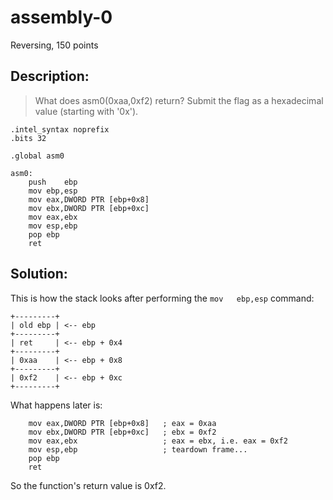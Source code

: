 # assembly-0
Reversing, 150 points

## Description:
> What does asm0(0xaa,0xf2) return? Submit the flag as a hexadecimal value (starting with '0x'). 

```assembly
.intel_syntax noprefix
.bits 32
	
.global asm0

asm0:
	push	ebp
	mov	ebp,esp
	mov	eax,DWORD PTR [ebp+0x8]
	mov	ebx,DWORD PTR [ebp+0xc]
	mov	eax,ebx
	mov	esp,ebp
	pop	ebp	
	ret
```


## Solution:

This is how the stack looks after performing the `mov	ebp,esp` command:

```
+---------+
| old ebp | <-- ebp
+---------+
| ret     | <-- ebp + 0x4
+---------+
| 0xaa    | <-- ebp + 0x8
+---------+
| 0xf2    | <-- ebp + 0xc
+---------+
```

What happens later is:
```assembly
	mov	eax,DWORD PTR [ebp+0x8]   ; eax = 0xaa
	mov	ebx,DWORD PTR [ebp+0xc]   ; ebx = 0xf2
	mov	eax,ebx                   ; eax = ebx, i.e. eax = 0xf2
	mov	esp,ebp                   ; teardown frame...
	pop	ebp	
	ret
```

So the function's return value is 0xf2.